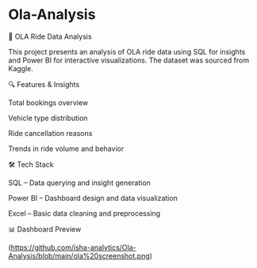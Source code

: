 # Ola-Analysis
🚖 OLA Ride Data Analysis

This project presents an analysis of OLA ride data using SQL for insights and Power BI for interactive visualizations. The dataset was sourced from Kaggle.

🔍 Features & Insights

Total bookings overview

Vehicle type distribution

Ride cancellation reasons

Trends in ride volume and behavior

🛠 Tech Stack

SQL – Data querying and insight generation

Power BI – Dashboard design and data visualization

Excel – Basic data cleaning and preprocessing

📊 Dashboard Preview

(https://github.com/isha-analytics/Ola-Analysis/blob/main/ola%20screenshot.png)
